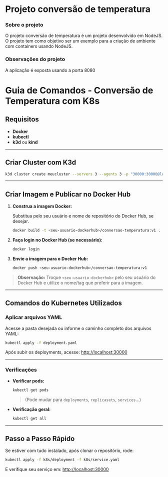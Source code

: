 # Projeto conversão de temperatura

### Sobre o projeto
O projeto conversão de temperatura é um projeto desenvolvido em NodeJS. O projeto tem como objetivo ser um exemplo para a criação de ambiente com containers usando NodeJS.

### Observações do projeto
A aplicação é exposta usando a porta 8080

# Guia de Comandos - Conversão de Temperatura com K8s

## Requisitos

- **Docker**
- **kubectl**
- **k3d** ou **kind**

---

## Criar Cluster com K3d

```sh
k3d cluster create meucluster --servers 3 --agents 3 -p "30000:30000@loadbalancer"
```

---

## Criar Imagem e Publicar no Docker Hub

1. **Construa a imagem Docker:**
   
   Substitua pelo seu usuário e nome de repositório do Docker Hub, se desejar.
   
   ```sh
   docker build -t <seu-usuario-dockerhub>/conversao-temperatura:v1 .
   ```

2. **Faça login no Docker Hub (se necessário):**
   
   ```sh
   docker login
   ```

3. **Envie a imagem para o Docker Hub:**
   
   ```sh
   docker push <seu-usuario-dockerhub>/conversao-temperatura:v1
   ```

> **Observação:** Troque `<seu-usuario-dockerhub>` pelo seu usuário do Docker Hub e utilize o nome/tag que preferir para a imagem.

---

## Comandos do Kubernetes Utilizados

### Aplicar arquivos YAML

Acesse a pasta desejada ou informe o caminho completo dos arquivos YAML:

```sh
kubectl apply -f deployment.yaml
```

Após subir os deployments, acesse:
[http://localhost:30000](http://localhost:30000)

---

### Verificações

- **Verificar pods:**
  ```sh
  kubectl get pods
  ```
  > (Pode mudar para `deployments`, `replicasets`, `services`...)

- **Verificação geral:**
  ```sh
  kubectl get all
  ```

---

## Passo a Passo Rápido

Se estiver com tudo instalado, após clonar o repositório, rode:

```sh
kubectl apply -f k8s/deployment -f k8s/service.yaml
```

E verifique seu serviço em:
[http://localhost:30000](http://localhost:30000)